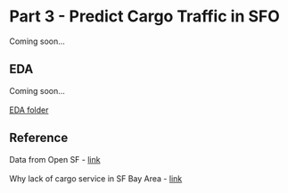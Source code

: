 # Part 3 - Predict Cargo Traffic in SFO
Coming soon...

## EDA
Coming soon...
<br><br>
[EDA folder](EDA)


## Reference
Data from Open SF - <a href="https://data.sfgov.org/Transportation/Air-Traffic-Cargo-Statistics/u397-j8nr/about_data">link</a>
<br><br>
Why lack of cargo service in SF Bay Area - <a href="https://www.airliners.net/forum/viewtopic.php?t=1485799">link</a>